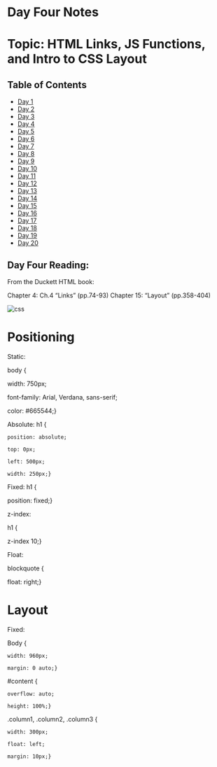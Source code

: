 # Day Four Notes


# Topic: HTML Links, JS Functions, and Intro to CSS Layout


## Table of Contents

- [Day 1](class-01.md)
- [Day 2](class-02.md)
- [Day 3](class-03.md)
- [Day 4](class-04.md)
- [Day 5](class-05.md)
- [Day 6](class-06.md)
- [Day 7](class-07.md)
- [Day 8](class-08.md)
- [Day 9](class-09.md)
- [Day 10](class-10.md)
- [Day 11](class-11.md)
- [Day 12](class-12.md)
- [Day 13](class-13.md)
- [Day 14](class-14.md)
- [Day 15](class-15.md)
- [Day 16](class-16.md)
- [Day 17](class-17.md)
- [Day 18](class-18.md)
- [Day 19](class-19.md)
- [Day 20](class-20.md)

## Day Four Reading: 

From the Duckett HTML book:

Chapter 4: Ch.4 “Links” (pp.74-93)
Chapter 15: “Layout” (pp.358-404)


![css](https://external-content.duckduckgo.com/iu/?u=https%3A%2F%2Fi.ytimg.com%2Fvi%2FwNX7lWzchow%2Fmaxresdefault.jpg&f=1&nofb=1)




# Positioning

Static:

body {

  width: 750px;

  font-family: Arial, Verdana, sans-serif;

  color: #665544;}

Absolute:
h1 {

    position: absolute;

    top: 0px;

    left: 500px;

    width: 250px;}

Fixed:
h1 { 

  position: fixed;}

z-index:

h1 {

  z-index 10;}

Float:

blockquote {

  float: right;}

# Layout

Fixed:

  Body {

    width: 960px;

    margin: 0 auto;}

  #content {

    overflow: auto;

    height: 100%;}

  .column1, .column2, .column3 {

    width: 300px;

    float: left;

    margin: 10px;}

